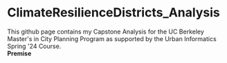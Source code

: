 # ClimateResilienceDistricts_Analysis
This github page contains my Capstone Analysis for the UC Berkeley Master's in City Planning Program as supported by the Urban Informatics Spring '24 Course.
<br>
**Premise**
